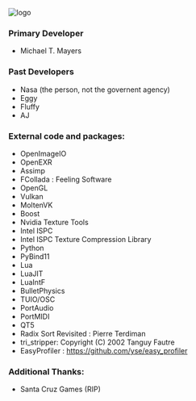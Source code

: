 ![logo](https://github.com/tweakoz/orkid/blob/compositor2system/ork.data/dox/doxylogo.png "OrkidLogo")

### Primary Developer
 * Michael T. Mayers

### Past Developers
 * Nasa (the person, not the governent agency)
 * Eggy
 * Fluffy
 * AJ

### External code and packages:
 * OpenImageIO
 * OpenEXR
 * Assimp
 * FCollada : Feeling Software
 * OpenGL
 * Vulkan
 * MoltenVK
 * Boost
 * Nvidia Texture Tools
 * Intel ISPC
 * Intel ISPC Texture Compression Library
 * Python
 * PyBind11
 * Lua
 * LuaJIT
 * LuaIntF
 * BulletPhysics
 * TUIO/OSC
 * PortAudio
 * PortMIDI
 * QT5
 * Radix Sort Revisited : Pierre Terdiman
 * tri_stripper: Copyright (C) 2002 Tanguy Fautre
 * EasyProfiler : https://github.com/yse/easy_profiler
### Additional Thanks:
 * Santa Cruz Games (RIP)
